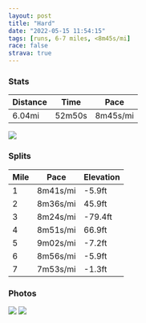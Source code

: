 ```yaml
---
layout: post
title: "Hard"
date: "2022-05-15 11:54:15"
tags: [runs, 6-7 miles, <8m45s/mi]
race: false
strava: true
---
```


### Stats

| Distance | Time | Pace |
|----------|------|------|
|6.04mi|52m50s|8m45s/mi|

<img src='https://maps.googleapis.com/maps/api/staticmap?maptype=roadmap&path=enc:qpywFfbpbMNq@Vu@PSHa@Xq@DMj@cAPk@B[Ro@ASJ{AWg@y@aAo@SsAm@_@W{DuBQS{@wAIUEyAIgANsAb@qAPw@Ds@Km@w@kBWc@YU_A]MM_@M_Ao@q@gAuA_Ds@{@OMkAe@mBg@k@H}@h@SFeAHq@KgAs@aA{@[]QYUi@Mg@a@_AYW_AOiAB}@YsASsAi@YEa@OoAu@gAy@WWUSoAgB[Wk@q@gAm@mAc@_Ae@m@c@]YOIi@m@q@iAEUAYWeBOu@?s@Fk@Jm@L{AA_AK_@Q[a@a@e@YIKe@[aE}BKSi@a@oC{AyA{@g@Ug@]_Aw@]KmAcAUMYW_@YmBq@WI[AiAJeACk@Ug@Iw@BWHa@PgAx@e@Fc@Cw@MgAm@o@Uc@Wk@e@o@{@y@u@IU{@eA]q@g@k@e@S]GqANe@@gCUm@Ga@Kc@Me@Qk@m@a@q@k@aACS]w@_@]c@Aa@LYh@C^Fr@Ll@R\d@j@Tv@?b@Q~@OT]Vm@CGI_@UeBaBkBoA]MGGiBi@g@BQJ_@f@_@\U\m@hAeA|BAXGb@YfAEb@U`A?b@CTIVCT@f@DRTVx@n@VLp@NJH`@Ib@m@`@qCNk@b@i@LGf@OV@`@Hh@EVEJIVGTMv@UVAj@R|@r@^PRXP\Xp@XjAFrAPh@X`@HL^PfAb@ZR^^Td@Nh@T`BDj@Tp@Vh@h@r@Vf@\\VRj@Zn@TdAh@vA`@dAl@RXRNx@~@`@vAR`@RZTRd@Pv@PnBI`@HVLt@p@`@bATzATdARb@FJN^p@|@Tf@x@fAXXX^l@ZZJn@HlAHjAKn@S^Sz@S~AUN@rAh@~AvAZZ|@jAdAfBFRTb@X\\Xf@R^@lAOn@C\@\P`@V^NLJHLXR\`@d@dApAjBb@\T\TBHVDHhAfA~AvBlAtCh@`A~@bAHN\Xd@Ld@F^DZA^B^?\IbAE|AMJ?j@Nt@l@LDNPXd@Jf@L`AJZNZHJrArA`@Z|@b@j@ZNBlAd@l@HfAb@dBhA\`@Xd@d@^PTr@tAdBfCPZt@p@\^fAZf@p@VRj@g@ZO^]Ja@&key=AIzaSyC1MId7bFpkLXNAaYhBSTb8jLyiSqzbDtM&size=800x800&markers=color:yellow|label:S|40.76825,-73.9794&markers=color:green|label:F|40.768629999999995,-73.97930000000001'>

### Splits

| Mile | Pace | Elevation |
|------|------|-----------|
|1|8m41s/mi|-5.9ft|
|2|8m36s/mi|45.9ft|
|3|8m24s/mi|-79.4ft|
|4|8m51s/mi|66.9ft|
|5|9m02s/mi|-7.2ft|
|6|8m56s/mi|-5.9ft|
|7|7m53s/mi|-1.3ft|

### Photos
<img src='https://dgtzuqphqg23d.cloudfront.net/uoeDmFilPy4Pi0nU1PyaoUxv_AhUfKrMz21AgOAtWco-576x768.jpg'>

<img src='https://dgtzuqphqg23d.cloudfront.net/PPl88hYZpxDqEZbA-p1t_aTCTaAiGYV-kb7qkjUDi1o-614x768.jpg'>
